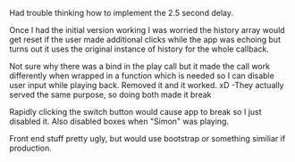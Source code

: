 Had trouble thinking how to implement the 2.5 second delay.

Once I had the initial version working I was worried the history array would get reset if the user made additional clicks while the app was echoing but turns out it uses the original instance of history for the whole callback.

Not sure why there was a bind in the play call but it made the call work differently when wrapped in a function which is needed so I can disable user input while playing back. Removed it and it worked. xD
-They actually served the same purpose, so doing both made it break

Rapidly clicking the switch button would cause app to break so I just disabled it. Also disabled boxes when "Simon" was playing.

Front end stuff pretty ugly, but would use bootstrap or something similiar if production.